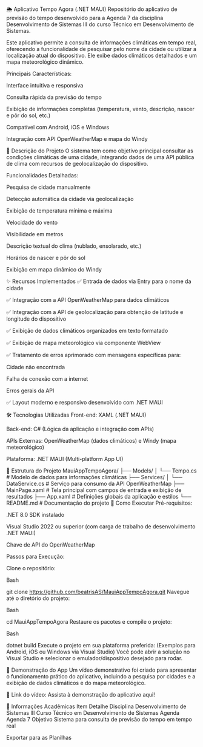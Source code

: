 🌦️ Aplicativo Tempo Agora (.NET MAUI)
Repositório do aplicativo de previsão do tempo desenvolvido para a Agenda 7 da disciplina Desenvolvimento de Sistemas III do curso Técnico em Desenvolvimento de Sistemas.

Este aplicativo permite a consulta de informações climáticas em tempo real, oferecendo a funcionalidade de pesquisar pelo nome da cidade ou utilizar a localização atual do dispositivo. Ele exibe dados climáticos detalhados e um mapa meteorológico dinâmico.

Principais Características:

Interface intuitiva e responsiva

Consulta rápida da previsão do tempo

Exibição de informações completas (temperatura, vento, descrição, nascer e pôr do sol, etc.)

Compatível com Android, iOS e Windows

Integração com API OpenWeatherMap e mapa do Windy

📝 Descrição do Projeto
O sistema tem como objetivo principal consultar as condições climáticas de uma cidade, integrando dados de uma API pública de clima com recursos de geolocalização do dispositivo.

Funcionalidades Detalhadas:

Pesquisa de cidade manualmente

Detecção automática da cidade via geolocalização

Exibição de temperatura mínima e máxima

Velocidade do vento

Visibilidade em metros

Descrição textual do clima (nublado, ensolarado, etc.)

Horários de nascer e pôr do sol

Exibição em mapa dinâmico do Windy

✨ Recursos Implementados
✅ Entrada de dados via Entry para o nome da cidade

✅ Integração com a API OpenWeatherMap para dados climáticos

✅ Integração com a API de geolocalização para obtenção de latitude e longitude do dispositivo

✅ Exibição de dados climáticos organizados em texto formatado

✅ Exibição de mapa meteorológico via componente WebView

✅ Tratamento de erros aprimorado com mensagens específicas para:

Cidade não encontrada

Falha de conexão com a internet

Erros gerais da API

✅ Layout moderno e responsivo desenvolvido com .NET MAUI

🛠 Tecnologias Utilizadas
Front-end: XAML (.NET MAUI)

Back-end: C# (Lógica da aplicação e integração com APIs)

APIs Externas: OpenWeatherMap (dados climáticos) e Windy (mapa meteorológico)

Plataforma: .NET MAUI (Multi-platform App UI)

📂 Estrutura do Projeto
MauiAppTempoAgora/
├── Models/
│   └── Tempo.cs                   # Modelo de dados para informações climáticas
├── Services/
│   └── DataService.cs             # Serviço para consumo da API OpenWeatherMap
├── MainPage.xaml                  # Tela principal com campos de entrada e exibição de resultados
├── App.xaml                       # Definições globais da aplicação e estilos
└── README.md                      # Documentação do projeto
🚀 Como Executar
Pré-requisitos:

.NET 8.0 SDK instalado

Visual Studio 2022 ou superior (com carga de trabalho de desenvolvimento .NET MAUI)

Chave de API do OpenWeatherMap

Passos para Execução:

Clone o repositório:

Bash

git clone https://github.com/beatrisAS/MauiAppTempoAgora.git
Navegue até o diretório do projeto:

Bash

cd MauiAppTempoAgora
Restaure os pacotes e compile o projeto:

Bash

dotnet build
Execute o projeto em sua plataforma preferida:
(Exemplos para Android, iOS ou Windows via Visual Studio)
Você pode abrir a solução no Visual Studio e selecionar o emulador/dispositivo desejado para rodar.

🎥 Demonstração do App
Um vídeo demonstrativo foi criado para apresentar o funcionamento prático do aplicativo, incluindo a pesquisa por cidades e a exibição de dados climáticos e do mapa meteorológico.

📌 Link do vídeo: Assista à demonstração do aplicativo aqui!

📌 Informações Acadêmicas
Item	Detalhe
Disciplina	Desenvolvimento de Sistemas III
Curso	Técnico em Desenvolvimento de Sistemas
Agenda	Agenda 7
Objetivo	Sistema para consulta de previsão do tempo em tempo real

Exportar para as Planilhas
